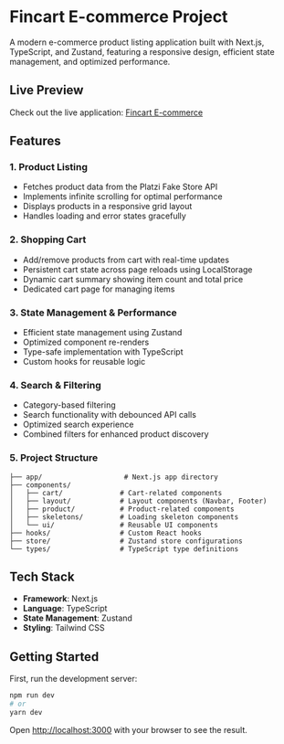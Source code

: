 # Fincart E-commerce Project

A modern e-commerce product listing application built with Next.js, TypeScript, and Zustand, featuring a responsive design, efficient state management, and optimized performance.

## Live Preview

Check out the live application: [Fincart E-commerce](https://fincart-ecommerce.vercel.app/)

## Features

### 1. Product Listing

- Fetches product data from the Platzi Fake Store API
- Implements infinite scrolling for optimal performance
- Displays products in a responsive grid layout
- Handles loading and error states gracefully

### 2. Shopping Cart

- Add/remove products from cart with real-time updates
- Persistent cart state across page reloads using LocalStorage
- Dynamic cart summary showing item count and total price
- Dedicated cart page for managing items

### 3. State Management & Performance

- Efficient state management using Zustand
- Optimized component re-renders
- Type-safe implementation with TypeScript
- Custom hooks for reusable logic

### 4. Search & Filtering

- Category-based filtering
- Search functionality with debounced API calls
- Optimized search experience
- Combined filters for enhanced product discovery

### 5. Project Structure

```
├── app/                    # Next.js app directory
├── components/
│   ├── cart/              # Cart-related components
│   ├── layout/            # Layout components (Navbar, Footer)
│   ├── product/           # Product-related components
│   ├── skeletons/         # Loading skeleton components
│   └── ui/                # Reusable UI components
├── hooks/                 # Custom React hooks
├── store/                 # Zustand store configurations
└── types/                 # TypeScript type definitions
```

## Tech Stack

- **Framework**: Next.js
- **Language**: TypeScript
- **State Management**: Zustand
- **Styling**: Tailwind CSS

## Getting Started

First, run the development server:

```bash
npm run dev
# or
yarn dev
```

Open [http://localhost:3000](http://localhost:3000) with your browser to see the result.
